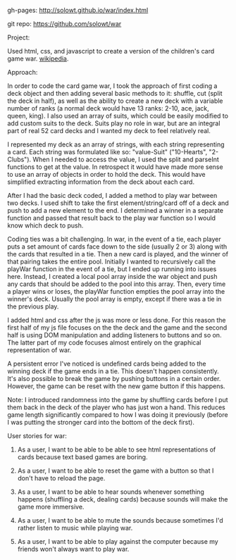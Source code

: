gh-pages: http://solowt.github.io/war/index.html

git repo: https://github.com/solowt/war

Project:

Used html, css, and javascript to create a version of the children's card game war. [wikipedia](https://en.wikipedia.org/wiki/War_(card_game)).

Approach:

In order to code the card game war, I took the approach of first coding a deck object and then adding several basic methods to it: shuffle, cut (split the deck in half), as well as the ability to create a new deck with a variable number of ranks (a normal deck would have 13 ranks: 2-10, ace, jack, queen, king).  I also used an array of suits, which could be easily modified to add custom suits to the deck.  Suits play no role in war, but are an integral part of real 52 card decks and I wanted my deck to feel relatively real.

I represented my deck as an array of strings, with each string representing a card.  Each string was formulated like so: "value-Suit" ("10-Hearts", "2-Clubs").  When I needed to access the value, I used the split and parseInt functions to get at the value.  In retrospect it would have made more sense to use an array of objects in order to hold the deck.  This would have simplified extracting information from the deck about each card.

After I had the basic deck coded, I added a method to play war between two decks.  I used shift to take the first element/string/card off of a deck and push to add a new element to the end.  I determined a winner in a separate function and passed that result back to the play war function so I would know which deck to push.

Coding ties was a bit challenging.  In war, in the event of a tie, each player puts a set amount of cards face down to the side (usually 2 or 3) along with the cards that resulted in a tie.  Then a new card is played, and the winner of that pairing takes the entire pool.  Initially I wanted to recursively call the playWar function in the event of a tie, but I ended up running into issues here.  Instead, I created a local pool array inside the war object and push any cards that should be added to the pool into this array.  Then, every time a player wins or loses, the playWar function empties the pool array into the winner's deck.  Usually the pool array is empty, except if there was a tie in the previous play.

I added html and css after the js was more or less done.  For this reason the first half of my js file focuses on the the deck and the game and the second half is using DOM manipulation and adding listeners to buttons and so on.  The latter part of my code focuses almost entirely on the graphical representation of war.

A persistent error I've noticed is undefined cards being added to the winning deck if the game ends in a tie.  This doesn't happen consistently.  It's also possible to break the game by pushing buttons in a certain order.  However, the game can be reset with the new game button if this happens.

Note: I introduced randomness into the game by shuffling cards before I put them back in the deck of the player who has just won a hand.  This reduces game length significantly compared to how I was doing it previously (before I was putting the stronger card into the bottom of the deck first).  

User stories for war:

1. As a user, I want to be able to be able to see html representations of cards because text based games are boring.

2. As a user, I want to be able to reset the game with a button so that I don't have to reload the page.

3. As a user, I want to be able to hear sounds whenever something happens (shuffling a deck, dealing cards) because sounds will make the game more immersive.

4. As a user, I want to be able to mute the sounds because sometimes I'd rather listen to music while playing war.

5. As a user, I want to be able to play against the computer because my friends won't always want to play war.

